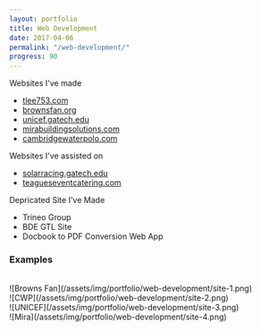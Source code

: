 ```yaml
---
layout: portfolio
title: Web Development
date: 2017-04-06
permalink: "/web-development/"
progress: 90
---
```



Websites I've made
- [tlee753.com](http://tlee753.com)
- [brownsfan.org](https://brownsfan.org)
- [unicef.gatech.edu](http://unicef.gatech.edu)
- [mirabuildingsolutions.com](http://mirabuildingsolutions.com)
- [cambridgewaterpolo.com](http://cambridgewaterpolo.com)

Websites I've assisted on
- [solarracing.gatech.edu](https://solarracing.gatech.edu)
- [teagueseventcatering.com](http://teagueseventcatering.com)

Depricated Site I've Made
- Trineo Group
- BDE GTL Site
- Docbook to PDF Conversion Web App

### Examples
<br>
![Browns Fan](/assets/img/portfolio/web-development/site-1.png)
<br>
![CWP](/assets/img/portfolio/web-development/site-2.png)
<br>
![UNICEF](/assets/img/portfolio/web-development/site-3.png)
<br>
![Mira](/assets/img/portfolio/web-development/site-4.png)